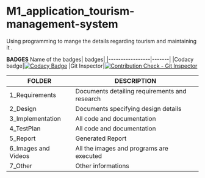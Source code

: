 # M1_application_tourism-management-system
Using programming to mange the details regarding tourism and maintaining it . 


**BADGES**
Name of the badges| badges|
|-----------------|-------|
|Codacy badge|[![Codacy Badge](https://app.codacy.com/project/badge/Grade/80ee715d4bce49b2a8f9b36b455d6db8)](https://www.codacy.com/gh/sathish20pandian/M1_application_tourism-management-system/dashboard?utm_source=github.com&amp;utm_medium=referral&amp;utm_content=sathish20pandian/M1_application_tourism-management-system&amp;utm_campaign=Badge_Grade)
|Git Inspector|[![Contribution Check - Git Inspector](https://github.com/sathish20pandian/M1_application_tourism-management-system/actions/workflows/gitinspector.yml/badge.svg)](https://github.com/sathish20pandian/M1_application_tourism-management-system/actions/workflows/gitinspector.yml)

FOLDER | DESCRIPTION|
|------|------------|
|1_Requirements|	Documents detailing requirements and research|
|2_Design|	Documents specifying design details|
|3_Implementation|	All code and documentation|
|4_TestPlan	|All code and documentation|
|5_Report|	Generated Report|
|6_Images and Videos|	All the images and programs are executed|
|7_Other|	Other informations|
